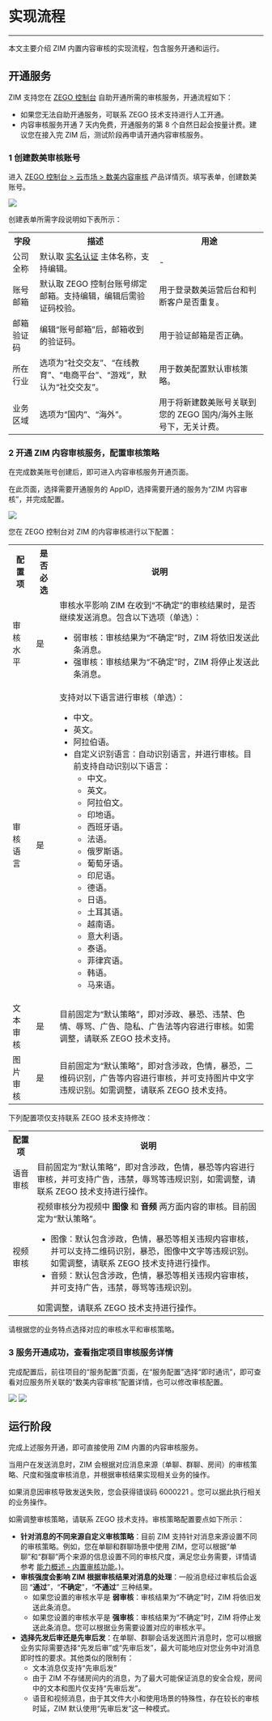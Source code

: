 # 实现流程

- - -

本文主要介绍 ZIM 内置内容审核的实现流程，包含服务开通和运行。

## 开通服务

ZIM 支持您在 [ZEGO 控制台](https://console.zego.im/) 自助开通所需的审核服务，开通流程如下：

<Note title="说明">

- 如果您无法自助开通服务，可联系 ZEGO 技术支持进行人工开通。
- 内容审核服务开通 7 天内免费，开通服务的第 8 个自然日起会按量计费。建议您在接入完 ZIM 后，测试阶段再申请开通内容审核服务。
</Note>

### 1 创建数美审核账号

进入 <a href="https://console.zego.im/cloudMarket/openProductionDetail/shumei" target="_blank">ZEGO 控制台 &gt; 云市场 &gt; 数美内容审核</a> 产品详情页。填写表单，创建数美账号。

<Frame width="512" height="auto" caption=""><img src="https://doc-media.zego.im/sdk-doc/Pics/console/cloud_market/info.jpeg" /></Frame>

创建表单所需字段说明如下表所示：

<table>

<tbody><tr>
<th>字段</th>
<th>描述</th>
<th>用途</th>
</tr>
<tr>
<td>公司全称</td>
<td>默认取 <a href="https://doc-zh.zego.im/article/14277" target="_blank">实名认证</a> 主体名称，支持编辑。</td>
<td>-</td>
</tr>
<tr>
<td>账号邮箱</td>
<td>默认取 ZEGO 控制台账号绑定邮箱。支持编辑，编辑后需验证码校验。</td>
<td>用于登录数美运营后台和判断客户是否重复。</td>
</tr>
<tr>
<td>邮箱验证码</td>
<td>编辑“账号邮箱”后，邮箱收到的验证码。</td>
<td>用于验证邮箱是否正确。</td>
</tr>
<tr>
<td>所在行业</td>
<td>选项为“社交交友”、“在线教育”、“电商平台”、“游戏”，默认为“社交交友”。</td>
<td>用于数美配置默认审核策略。</td>
</tr>
<tr>
<td>业务区域</td>
<td>选项为“国内”、“海外”。</td>
<td>用于将新建数美账号关联到您的 ZEGO 国内/海外主账号下，无关计费。</td>
</tr>
</tbody></table>

### 2 开通 ZIM 内容审核服务，配置审核策略

在完成数美账号创建后，即可进入内容审核服务开通页面。

在此页面，选择需要开通服务的 AppID，选择需要开通的服务为“ZIM 内容审核”，并完成配置。

<Frame width="512" height="auto" caption=""><img src="https://doc-media.zego.im/sdk-doc/Pics/ZIM/Moderation/ForZIM.jpeg" /></Frame>

您在 ZEGO 控制台对 ZIM 的内容审核进行以下配置：
<table>

<tbody><tr>
<th>配置项</th>
<th>是否必选</th>
<th>说明</th>
</tr>
<tr>
<td>审核水平</td>
<td>是</td>
<td>审核水平影响 ZIM 在收到“不确定”的审核结果时，是否继续发送消息。包含以下选项（单选）：<ul><li>弱审核：审核结果为“不确定”时，ZIM 将依旧发送此条消息。</li><li>强审核：审核结果为“不确定”时，ZIM 将停止发送此条消息。</li></ul></td>
</tr>
<tr>
<td>审核语言</td>
<td>是</td>
<td>支持对以下语言进行审核（单选）：<ul><li>中文。</li><li>英文。</li><li>阿拉伯语。</li><li>自定义识别语言：自动识别语言，并进行审核。目前支持自动识别以下语言：<ul><li>中文。</li><li>英文。</li><li>阿拉伯文。</li><li>印地语。</li><li>西班牙语。</li><li>法语。</li><li>俄罗斯语。</li><li>葡萄牙语。</li><li>印尼语。</li><li>德语。</li><li>日语。</li><li>土耳其语。</li><li>越南语。</li><li>意大利语。</li><li>泰语。</li><li>菲律宾语。</li><li>韩语。</li><li>马来语。</li></ul></li></ul></td>
</tr>
<tr>
<td>文本审核</td>
<td>是</td>
<td>目前固定为“默认策略”，即对涉政、暴恐、违禁、色情、辱骂、广告、隐私、广告法等内容进行审核。如需调整，请联系 ZEGO 技术支持。</td>
</tr>
<tr>
<td>图片审核</td>
<td>是</td>
<td>目前固定为“默认策略”，即对含涉政，色情，暴恐，二维码识别，广告等内容进行审核，并可支持图片中文字违规识别。如需调整，请联系 ZEGO 技术支持。</td>
</tr>
</tbody></table>

下列配置项仅支持联系 ZEGO 技术支持修改：

<table>

<tbody><tr>
<th>配置项</th>
<th>说明</th>
</tr>
<tr>
<td>语音审核</td>
<td>目前固定为“默认策略”，即对含涉政，色情，暴恐等内容进行审核，并可支持广告，违禁，辱骂等违规识别，如需调整，请联系 ZEGO 技术支持进行操作。</td>
</tr>
<tr>
<td>视频审核</td>
<td>视频审核分为视频中 <strong>图像</strong> 和 <strong>音频</strong> 两方面内容的审核。目前固定为“默认策略”。
<ul><li>图像：默认包含涉政，色情，暴恐等相关违规内容审核，并可以支持二维码识别，暴恐，图像中文字等违规识别。如需调整，请联系 ZEGO 技术支持进行操作。</li><li>音频：默认包含涉政，色情，暴恐等相关违规内容审核，并可支持广告，违禁，辱骂等违规识别。</li></ul>
如需调整，请联系 ZEGO 技术支持进行操作。</td>
</tr>
</tbody></table>

<Note title="说明">

请根据您的业务特点选择对应的审核水平和审核策略。
</Note>


### 3 服务开通成功，查看指定项目审核服务详情

完成配置后，前往项目的“服务配置”页面，在“服务配置”选择“即时通讯”，即可查看对应服务所关联的“数美内容审核”配置详情，也可以修改审核配置。

<Frame width="512" height="auto" caption=""><img src="https://doc-media.zego.im/sdk-doc/Pics/ZIM/Moderation/select_zim.jpeg" /></Frame>

<Frame width="512" height="auto" caption=""><img src="https://doc-media.zego.im/sdk-doc/Pics/console/cloud_market/check_ZIM.jpeg" /></Frame>


## 运行阶段

完成上述服务开通，即可直接使用 ZIM 内置的内容审核服务。

当用户在发送消息时，ZIM 会根据对应消息来源（单聊、群聊、房间）的审核策略、尺度和强度审核消息，并根据审核结果实现相关业务的操作。

如果消息因审核导致发送失败，您会获得错误码 6000221 。您可以据此执行相关的业务操作。

如需调整审核策略，请联系 ZEGO 技术支持。审核策略配置要点如下所示：
- **针对消息的不同来源自定义审核策略**：目前 ZIM 支持针对消息来源设置不同的审核策略。例如，您在单聊和群聊场景中使用 ZIM，您可以根据“单聊”和“群聊”两个来源的信息设置不同的审核尺度，满足您业务需要，详情请参考 [能力概述 - 内置审核功能](/zim-android/guides/content-moderation/overview#内置审核功能)。)。
- **审核强度会影响 ZIM 根据审核结果对消息的处理**：一般消息经过审核后会返回 “**通过**”，“**不确定**”，“**不通过**” 三种结果。
    - 如果您设置的审核水平是 **弱审核**：审核结果为“不确定”时，ZIM 将依旧发送此条消息。
    - 如果您设置的审核水平是 **强审核**：审核结果为“不确定”时，ZIM 将停止发送此条消息。您可以根据业务需要设置对应的审核水平。
- **选择先发后审还是先审后发**：在单聊、群聊会话发送图片消息时，您可以根据业务实际需要选择“先发后审”或“先审后发”，最大可能地应对您业务中对消息即时性的要求。其他类似的限制有：
    - 文本消息仅支持“先审后发”
    - 由于 ZIM 不存储房间内的消息，为了最大可能保证消息的安全合规，房间中的文本和图片仅支持“先审后发”。
    - 语音和视频消息，由于其文件大小和使用场景的特殊性，存在较长的审核时延，ZIM 默认使用“先审后发”这一种模式。

